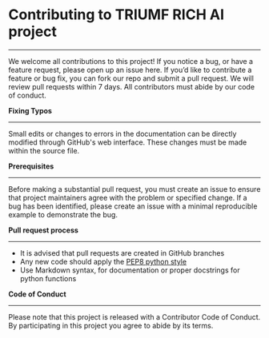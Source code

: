 # **Contributing to TRIUMF RICH AI project**
___

We welcome all contributions to this project! If you notice a bug, or have a feature request, please open up an issue here.
If you’d like to contribute a feature or bug fix, you can fork our repo and submit a pull request.
We will review pull requests within 7 days. All contributors must abide by our code of conduct.

**Fixing Typos**
___

Small edits or changes to errors in the documentation can be directly modified through GitHub's web interface. These changes must be made within the source file.

**Prerequisites**
___

Before making a substantial pull request, you must create an issue to ensure that project maintainers agree with the problem or specified change. If a bug has been identified, please create an issue with a minimal reproducible example to demonstrate the bug.

**Pull request process**
___

- It is advised that pull requests are created in GitHub branches
- Any new code should apply the  [PEP8 python style](https://www.python.org/dev/peps/pep-0008/) 
- Use Markdown syntax, for documentation or proper docstrings for python functions

**Code of Conduct**
___

Please note that this project is released with a Contributor Code of Conduct. By participating in this project you agree to abide by its terms.